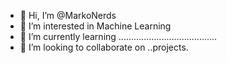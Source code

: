 - 👋 Hi, I’m @MarkoNerds
- 👀 I’m interested in Machine Learning
- 🌱 I’m currently learning .......................................
- 💞️ I’m looking to collaborate on ..projects.


<!---
MarkoNerds/MarkoNerds is a ✨ special ✨ repository because its `README.md` (this file) appears on your GitHub profile.
You can click the Preview link to take a look at your changes.
--->
